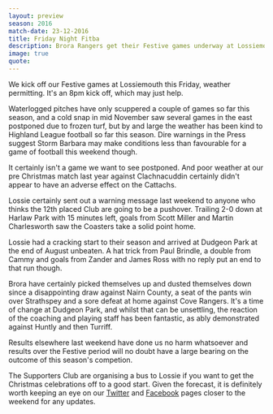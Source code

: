 ```yaml
---
layout: preview
season: 2016
match-date: 23-12-2016
title: Friday Night Fitba
description: Brora Rangers get their Festive games underway at Lossiemouth's Grant Park on Friday night.
image: true
quote:
---
```

We kick off our Festive games at Lossiemouth this Friday, weather permitting. It's an 8pm kick off, which may just help.

Waterlogged pitches have only scuppered a couple of games so far this season, and a cold snap in mid November saw several games in the east postponed due to frozen turf, but by and large the weather has been kind to Highland League football so far this season. Dire warnings in the Press suggest Storm Barbara may make conditions less than favourable for a game of football this weekend though.

It certainly isn't a game we want to see postponed. And poor weather at our pre Christmas match last year against Clachnacuddin certainly didn't appear to have an adverse effect on the Cattachs.

Lossie certainly sent out a warning message last weekend to anyone who thinks the 12th placed Club are going to be a pushover. Trailing 2-0 down at Harlaw Park with 15 minutes left, goals from Scott Miller and Martin Charlesworth saw the Coasters take a solid point home.

Lossie had a cracking start to their season and arrived at Dudgeon Park at the end of August unbeaten. A hat trick from Paul Brindle, a double from Cammy and goals from Zander and James Ross with no reply put an end to that run though.

Brora have certainly picked themselves up and dusted themselves down since a disappointing draw against Nairn County, a seat of the pants win over Strathspey and a sore defeat at home against Cove Rangers. It's a time of change at Dudgeon Park, and whilst that can be unsettling, the reaction of the coaching and playing staff has been fantastic, as ably demonstrated against Huntly and then Turriff.

Results elsewhere last weekend have done us no harm whatsoever and results over the Festive period will no doubt have a large bearing on the outcome of this season's competion.

The Supporters Club are organising a bus to Lossie if you want to get the Christmas celebrations off to a good start. Given the forecast, it is definitely worth keeping an eye on our [Twitter](https://twitter.com/brorarangers) and [Facebook](https://www.facebook.com/brorarangersfc/) pages closer to the weekend for any updates.

